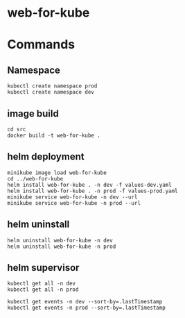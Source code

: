 # web-for-kube

# Commands
## Namespace
```
kubectl create namespace prod 
kubectl create namespace dev
```
## image build
```
cd src
docker build -t web-for-kube .
```
## helm deployment
```
minikube image load web-for-kube
cd ../web-for-kube
helm install web-for-kube . -n dev -f values-dev.yaml
helm install web-for-kube . -n prod -f values-prod.yaml
minikube service web-for-kube -n dev --url
minikube service web-for-kube -n prod --url
```

## helm uninstall
```
helm uninstall web-for-kube -n dev
helm uninstall web-for-kube -n prod
```

## helm supervisor
```
kubectl get all -n dev
kubectl get all -n prod

kubectl get events -n dev --sort-by=.lastTimestamp
kubectl get events -n prod --sort-by=.lastTimestamp
```